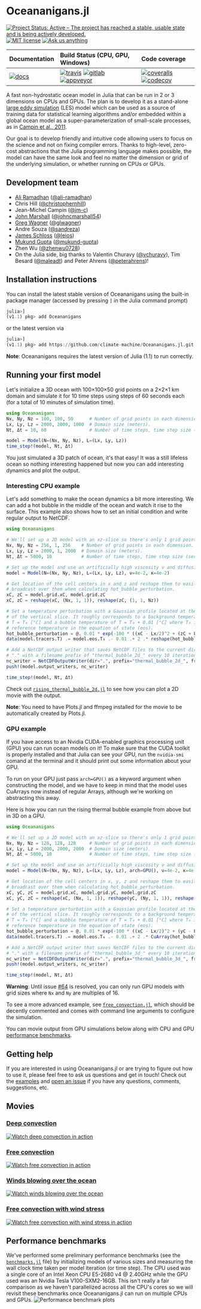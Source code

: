 # Oceananigans.jl

[![Project Status: Active – The project has reached a stable, usable state and is being actively developed.](https://www.repostatus.org/badges/latest/active.svg)](https://www.repostatus.org/#active)
[![MIT license](https://img.shields.io/badge/License-MIT-blue.svg)](https://mit-license.org/)
[![Ask us anything](https://img.shields.io/badge/Ask%20us-anything-1abc9c.svg)](https://github.com/climate-machine/Oceananigans.jl/issues/new)

| **Documentation**             | **Build Status** (CPU, GPU, Windows)                                                                                 | **Code coverage**                                                                   |
|:------------------------------|:---------------------------------------------------------------------------------------------------------------------|:------------------------------------------------------------------------------------|
| [![docs][docs-img]][docs-url] | [![travis][travis-img]][travis-url] [![gitlab][gitlab-img]][gitlab-url] [![appveyor][appveyor-img]][appveyor-url]    | [![coveralls][coveralls-img]][coveralls-url] [![codecov][codecov-img]][codecov-url] |

[docs-img]: https://img.shields.io/badge/docs-latest-blue.svg
[docs-url]: https://climate-machine.github.io/Oceananigans.jl/latest/

[travis-img]: https://travis-ci.com/climate-machine/Oceananigans.jl.svg?branch=master
[travis-url]: https://travis-ci.com/climate-machine/Oceananigans.jl

[gitlab-img]: https://gitlab.com/JuliaGPU/Oceananigans-jl/badges/master/pipeline.svg
[gitlab-url]: https://gitlab.com/JuliaGPU/Oceananigans-jl/commits/master

[appveyor-img]: https://ci.appveyor.com/api/projects/status/sc488kyni1wp93he?svg=true
[appveyor-url]: https://ci.appveyor.com/project/ali-ramadhan/oceananigans-jl

[coveralls-img]: https://coveralls.io/repos/github/climate-machine/Oceananigans.jl/badge.svg?branch=master
[coveralls-url]: https://coveralls.io/github/climate-machine/Oceananigans.jl?branch=master

[codecov-img]: https://codecov.io/gh/climate-machine/Oceananigans.jl/branch/master/graph/badge.svg
[codecov-url]: https://codecov.io/gh/climate-machine/Oceananigans.jl

A fast non-hydrostatic ocean model in Julia that can be run in 2 or 3 dimensions on CPUs and GPUs. The plan is to develop it as a stand-alone [large eddy simulation](https://en.wikipedia.org/wiki/Large_eddy_simulation) (LES) model which can be used as a source of training data for statistical learning algorithms and/or embedded within a global ocean model as a super-parameterization of small-scale processes, as in [Campin et al., 2011](https://www.sciencedirect.com/science/article/pii/S1463500310001496?via%3Dihub).

Our goal is to develop friendly and intuitive code allowing users to focus on the science and not on fixing compiler errors. Thanks to high-level, zero-cost abstractions that the Julia programming language makes possible, the model can have the same look and feel no matter the dimension or grid of the underlying simulation, or whether running on CPUs or GPUs.

## Development team
* [Ali Ramadhan](http://aliramadhan.me/) ([@ali-ramadhan](https://github.com/ali-ramadhan))
* Chris Hill ([@christophernhill](https://github.com/christophernhill))
* Jean-Michel Campin ([@jm-c](https://github.com/jm-c))
* [John Marshall](http://oceans.mit.edu/JohnMarshall/) ([@johncmarshall54](https://github.com/johncmarshall54))
* [Greg Wagner](https://glwagner.github.io/) ([@glwagner](https://github.com/glwagner))
* Andre Souza ([@sandreza](https://github.com/sandreza))
* [James Schloss](http://leios.github.io/) ([@leios](https://github.com/leios/simuleios))
* [Mukund Gupta](https://mukund-gupta.github.io/) ([@mukund-gupta](https://github.com/mukund-gupta))
* Zhen Wu ([@zhenwu0728](https://github.com/zhenwu0728))
* On the Julia side, big thanks to Valentin Churavy ([@vchuravy](https://github.com/vchuravy)), Tim Besard ([@maleadt](https://github.com/maleadt)) and Peter Ahrens ([@peterahrens](https://github.com/peterahrens))!

## Installation instructions
You can install the latest stable version of Oceananigans using the built-in package manager (accessed by pressing `]` in the Julia command prompt)
```julia
julia>]
(v1.1) pkg> add Oceananigans
```
or the latest version via
```julia
julia>]
(v1.1) pkg> add https://github.com/climate-machine/Oceananigans.jl.git
```
**Note**: Oceananigans requires the latest version of Julia (1.1) to run correctly.

## Running your first model
Let's initialize a 3D ocean with 100×100×50 grid points on a 2×2×1 km domain and simulate it for 10 time steps using steps of 60 seconds each (for a total of 10 minutes of simulation time).
```julia
using Oceananigans
Nx, Ny, Nz = 100, 100, 50      # Number of grid points in each dimension.
Lx, Ly, Lz = 2000, 2000, 1000  # Domain size (meters).
Nt, Δt = 10, 60                # Number of time steps, time step size (seconds).

model = Model(N=(Nx, Ny, Nz), L=(Lx, Ly, Lz))
time_step!(model, Nt, Δt)
```
You just simulated a 3D patch of ocean, it's that easy! It was a still lifeless ocean so nothing interesting happened but now you can add interesting dynamics and plot the output.

### Interesting CPU example
Let's add something to make the ocean dynamics a bit more interesting. We can add a hot bubble in the middle of the ocean and watch it rise to the surface. This example also shows how to set an initial condition and write regular output to NetCDF.
```julia
using Oceananigans

# We'll set up a 2D model with an xz-slice so there's only 1 grid point in y.
Nx, Ny, Nz = 256, 1, 256    # Number of grid points in each dimension.
Lx, Ly, Lz = 2000, 1, 2000  # Domain size (meters).
Nt, Δt = 5000, 10           # Number of time steps, time step size (seconds).

# Set up the model and use an artificially high viscosity ν and diffusivity κ.
model = Model(N=(Nx, Ny, Nz), L=(Lx, Ly, Lz), ν=4e-2, κ=4e-2)

# Get location of the cell centers in x and z and reshape them to easily
# broadcast over them when calculating hot_bubble_perturbation.
xC, zC = model.grid.xC, model.grid.zC
xC, zC = reshape(xC, (Nx, 1, 1)), reshape(zC, (1, 1, Nz))

# Set a temperature perturbation with a Gaussian profile located at the center
# of the vertical slice. It roughly corresponds to a background temperature of
# T = T₀ [°C] and a bubble temperature of T = T₀ + 0.01 [°C] where T₀ is the
# reference temperature in the equation of state (eos).
hot_bubble_perturbation = @. 0.01 * exp(-100 * ((xC - Lx/2)^2 + (zC + Lz/2)^2) / (Lx^2 + Lz^2))
data(model.tracers.T) .= model.eos.T₀ .- 0.01 .+ 2 .* reshape(hot_bubble_perturbation, (Nx, Ny, Nz))

# Add a NetCDF output writer that saves NetCDF files to the current directory
# "." with a filename prefix of "thermal_bubble_2d_" every 10 iterations.
nc_writer = NetCDFOutputWriter(dir=".", prefix="thermal_bubble_2d_", frequency=10)
push!(model.output_writers, nc_writer)

time_step!(model, Nt, Δt)
```

Check out [`rising_thermal_bubble_2d.jl`](https://github.com/climate-machine/Oceananigans.jl/blob/master/examples/rising_thermal_bubble_2d.jl) to see how you can plot a 2D movie with the output.

**Note**: You need to have Plots.jl and ffmpeg installed for the movie to be automatically created by Plots.jl.

### GPU example
If you have access to an Nvidia CUDA-enabled graphics processing unit (GPU) you can run ocean models on it! To make sure that the CUDA toolkit is properly installed and that Julia can see your GPU, run the `nvidia-smi` comand at the terminal and it should print out some information about your GPU.

To run on your GPU just pass `arch=GPU()` as a keyword argument when constructing the model, and we have to keep in mind that the model uses CuArrays now instead of regular Arrays, although we're working on abstracting this away.

Here is how you can run the rising thermal bubble example from above but in 3D on a GPU.
```julia
using Oceananigans

# We'll set up a 2D model with an xz-slice so there's only 1 grid point in y.
Nx, Ny, Nz = 128, 128, 128     # Number of grid points in each dimension.
Lx, Ly, Lz = 2000, 2000, 2000  # Domain size (meters).
Nt, Δt = 5000, 10              # Number of time steps, time step size (seconds).

# Set up the model and use an artificially high viscosity ν and diffusivity κ.
model = Model(N=(Nx, Ny, Nz), L=(Lx, Ly, Lz), arch=GPU(), ν=4e-2, κ=4e-2)

# Get location of the cell centers in x, y, z and reshape them to easily
# broadcast over them when calculating hot_bubble_perturbation.
xC, yC, zC = model.grid.xC, model.grid.yC, model.grid.zC
xC, yC, zC = reshape(xC, (Nx, 1, 1)), reshape(yC, (Ny, 1, 1)), reshape(zC, (1, 1, Nz))

# Set a temperature perturbation with a Gaussian profile located at the center
# of the vertical slice. It roughly corresponds to a background temperature of
# T = T₀ [°C] and a bubble temperature of T = T₀ + 0.01 [°C] where T₀ is the
# reference temperature in the equation of state (eos).
hot_bubble_perturbation = @. 0.01 * exp(-100 * ((xC - Lx/2)^2 + (yC - Ly/2)^2 + (zC + Lz/2)^2) / (Lx^2 + Ly^2 + Lz^2))
data(model.tracers.T) .= model.eos.T₀ .- 0.01 .+ 2 .* CuArray(hot_bubble_perturbation)

# Add a NetCDF output writer that saves NetCDF files to the current directory
# "." with a filename prefix of "thermal_bubble_3d_" every 10 iterations.
nc_writer = NetCDFOutputWriter(dir=".", prefix="thermal_bubble_3d_", frequency=25)
push!(model.output_writers, nc_writer)

time_step!(model, Nt, Δt)
```

**Warning**: Until issue [#64](https://github.com/climate-machine/Oceananigans.jl/issues/64) is resolved, you can only run GPU models with grid sizes where `Nx` and `Ny` are multiples of 16.

To see a more advanced example, see [`free_convection.jl`](https://github.com/climate-machine/Oceananigans.jl/blob/master/examples/free_convection.jl), which should be decently commented and comes with command line arguments to configure the simulation.

You can movie output from GPU simulations below along with CPU and GPU [performance benchmarks](https://github.com/climate-machine/Oceananigans.jl#performance-benchmarks).

## Getting help
If you are interested in using Oceananigans.jl or are trying to figure out how to use it, please feel free to ask us questions and get in touch! Check out the [examples](https://github.com/climate-machine/Oceananigans.jl/tree/master/examples) and [open an issue](https://github.com/climate-machine/Oceananigans.jl/issues/new) if you have any questions, comments, suggestions, etc.

## Movies

### [Deep convection](https://www.youtube.com/watch?v=kpUrxnKKMjI)
[![Watch deep convection in action](https://raw.githubusercontent.com/ali-ramadhan/ali-ramadhan.Github.io/master/img/surface_temp_3d_00130_halfsize.png)](https://www.youtube.com/watch?v=kpUrxnKKMjI)

### [Free convection](https://www.youtube.com/watch?v=yq4op9h3xcU)
[![Watch free convection in action](https://raw.githubusercontent.com/ali-ramadhan/ali-ramadhan.Github.io/master/img/free_convection_0956.png)](https://www.youtube.com/watch?v=yq4op9h3xcU)

### [Winds blowing over the ocean](https://www.youtube.com/watch?v=IRncfbvuiy8)
[![Watch winds blowing over the ocean](https://raw.githubusercontent.com/ali-ramadhan/ali-ramadhan.Github.io/master/img/wind_stress_0400.png)](https://www.youtube.com/watch?v=IRncfbvuiy8)

### [Free convection with wind stress](https://www.youtube.com/watch?v=ob6OMQgPfI4)
[![Watch free convection with wind stress in action](https://raw.githubusercontent.com/ali-ramadhan/ali-ramadhan.Github.io/master/img/wind_stress_unstable_7500.png)](https://www.youtube.com/watch?v=ob6OMQgPfI4)

## Performance benchmarks
We've performed some preliminary performance benchmarks (see the [`benchmarks.jl`](https://github.com/climate-machine/Oceananigans.jl/blob/master/benchmark/benchmarks.jl) file) by initializing models of various sizes and measuring the wall clock time taken per model iteration (or time step). The CPU used was a single core of an Intel Xeon CPU E5-2680 v4 @ 2.40GHz while the GPU used was an Nvidia Tesla V100-SXM2-16GB. This isn't really a fair comparison as we haven't parallelized across all the CPU's cores so we will revisit these benchmarks once Oceananigans.jl can run on multiple CPUs and GPUs.
![Performance benchmark plots](https://raw.githubusercontent.com/climate-machine/Oceananigans.jl/master/benchmark/oceananigans_benchmarks.png)
